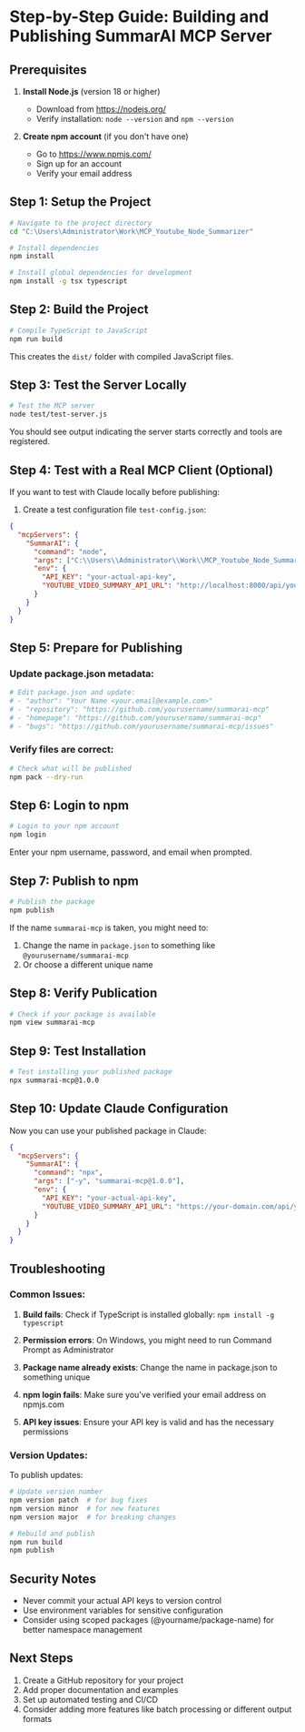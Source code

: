 # Step-by-Step Guide: Building and Publishing SummarAI MCP Server

## Prerequisites

1. **Install Node.js** (version 18 or higher)
   - Download from https://nodejs.org/
   - Verify installation: `node --version` and `npm --version`

2. **Create npm account** (if you don't have one)
   - Go to https://www.npmjs.com/
   - Sign up for an account
   - Verify your email address

## Step 1: Setup the Project

```bash
# Navigate to the project directory
cd "C:\Users\Administrator\Work\MCP_Youtube_Node_Summarizer"

# Install dependencies
npm install

# Install global dependencies for development
npm install -g tsx typescript
```

## Step 2: Build the Project

```bash
# Compile TypeScript to JavaScript
npm run build
```

This creates the `dist/` folder with compiled JavaScript files.

## Step 3: Test the Server Locally

```bash
# Test the MCP server
node test/test-server.js
```

You should see output indicating the server starts correctly and tools are registered.

## Step 4: Test with a Real MCP Client (Optional)

If you want to test with Claude locally before publishing:

1. Create a test configuration file `test-config.json`:
```json
{
  "mcpServers": {
    "SummarAI": {
      "command": "node",
      "args": ["C:\\Users\\Administrator\\Work\\MCP_Youtube_Node_Summarizer\\dist\\index.js"],
      "env": {
        "API_KEY": "your-actual-api-key",
        "YOUTUBE_VIDEO_SUMMARY_API_URL": "http://localhost:8000/api/youtube/summarize"
      }
    }
  }
}
```

## Step 5: Prepare for Publishing

### Update package.json metadata:
```bash
# Edit package.json and update:
# - "author": "Your Name <your.email@example.com>"
# - "repository": "https://github.com/yourusername/summarai-mcp"
# - "homepage": "https://github.com/yourusername/summarai-mcp"
# - "bugs": "https://github.com/yourusername/summarai-mcp/issues"
```

### Verify files are correct:
```bash
# Check what will be published
npm pack --dry-run
```

## Step 6: Login to npm

```bash
# Login to your npm account
npm login
```

Enter your npm username, password, and email when prompted.

## Step 7: Publish to npm

```bash
# Publish the package
npm publish
```

If the name `summarai-mcp` is taken, you might need to:
1. Change the name in `package.json` to something like `@yourusername/summarai-mcp`
2. Or choose a different unique name

## Step 8: Verify Publication

```bash
# Check if your package is available
npm view summarai-mcp
```

## Step 9: Test Installation

```bash
# Test installing your published package
npx summarai-mcp@1.0.0
```

## Step 10: Update Claude Configuration

Now you can use your published package in Claude:

```json
{
  "mcpServers": {
    "SummarAI": {
      "command": "npx",
      "args": ["-y", "summarai-mcp@1.0.0"],
      "env": {
        "API_KEY": "your-actual-api-key",
        "YOUTUBE_VIDEO_SUMMARY_API_URL": "https://your-domain.com/api/youtube/summarize"
      }
    }
  }
}
```

## Troubleshooting

### Common Issues:

1. **Build fails**: Check if TypeScript is installed globally: `npm install -g typescript`

2. **Permission errors**: On Windows, you might need to run Command Prompt as Administrator

3. **Package name already exists**: Change the name in package.json to something unique

4. **npm login fails**: Make sure you've verified your email address on npmjs.com

5. **API key issues**: Ensure your API key is valid and has the necessary permissions

### Version Updates:

To publish updates:
```bash
# Update version number
npm version patch  # for bug fixes
npm version minor  # for new features
npm version major  # for breaking changes

# Rebuild and publish
npm run build
npm publish
```

## Security Notes

- Never commit your actual API keys to version control
- Use environment variables for sensitive configuration
- Consider using scoped packages (@yourname/package-name) for better namespace management

## Next Steps

1. Create a GitHub repository for your project
2. Add proper documentation and examples
3. Set up automated testing and CI/CD
4. Consider adding more features like batch processing or different output formats
